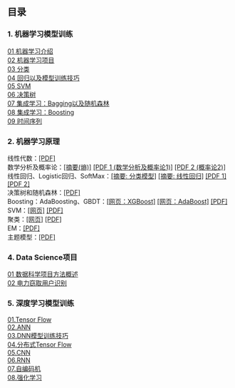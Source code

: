 ## 目录

### 1. 机器学习模型训练<br/>

[01 机器学习介绍](machine_learning_notes/01_introduction.md)<br/>
[02 机器学习项目](machine_learning_notes/02_machine_learning_project.md)<br/>
[03 分类](machine_learning_notes/03_classification.md)<br/>
[04 回归以及模型训练技巧](machine_learning_notes/04_model_training_and_linear_regression.md)<br/>
[05 SVM](machine_learning_notes/05_svm.md)<br/>
[06 决策树](machine_learning_notes/06_decision_tree.md)<br/>
[07 集成学习：Bagging以及随机森林](machine_learning_notes/07_ensembled_learning_bagging_random_forest.md)<br/>
[08 集成学习：Boosting](machine_learning_notes/08_ensembled_learning_boosting.md)<br/>
[09 时间序列](https://www.kaggle.com/fangkun119/learn-time-series-analysis-in-python)<br/>

### 2. 机器学习原理<br/>

线性代数：[\[PDF\]](https://github.com/fangkun119/MLTheoryNotes/blob/master/notes/Linear_Algebra.pdf)<br/>
数学分析及概率论：[\[摘要(熵)\]](theory_note/Appendix_01_entropy.md) [\[PDF 1 (数学分析及概率论1)\]](https://github.com/fangkun119/MLTheoryNotes/blob/master/notes/Mathematics_Analysis_and_Probability_Theory_1.pdf) [\[PDF 2 (概率论2)\]](https://github.com/fangkun119/MLTheoryNotes/blob/master/notes/Probability_Theory_2.pdf) <br/>
线性回归、Logistic回归、SoftMax：[\[摘要: 分类模型\]](theory_note/Appendix_02_classification_algorithms.md) [\[摘要: 线性回归\]](theory_note/Appendix_03_linear_regression.md) [\[PDF 1\]](https://github.com/fangkun119/MLTheoryNotes/blob/master/notes/Linear_Regression_Logistic_Regression_and_SoftMax_1.pdf) [\[PDF 2\]](https://github.com/fangkun119/MLTheoryNotes/blob/master/notes/Linear_Regression_Logistic_Regression_and_SoftMax_2.pdf)<br/>
决策树和随机森林：[\[PDF\]](https://github.com/fangkun119/MLTheoryNotes/blob/master/notes/Tree_and_Forest.pdf)<br/>
Boosting：AdaBoosting、GBDT：[\[网页：XGBoost\]](theory_note/Appendix_05_xgboost.md) [\[网页：AdaBoost\]](theory_note/Appendix_06_adaboost.md)  [\[PDF\]](https://github.com/fangkun119/MLTheoryNotes/blob/master/notes/Boosting_AdaBoosting_GBDT.pdf)<br/>
SVM：[\[网页\]](theory_note/Appendix_04_svm.md) [\[PDF\]](https://github.com/fangkun119/MLTheoryNotes/blob/master/notes/SVM.pdf)<br/>
聚类：[\[网页\]](theory_note/Appendix_07_clustering.md) [\[PDF\]](https://github.com/fangkun119/MLTheoryNotes/blob/master/notes/Clustering_Algorithms.pdf)<br/>
EM：[\[PDF\]](https://github.com/fangkun119/MLTheoryNotes/blob/master/notes/EM.pdf)<br/>
主题模型：[\[PDF\]](https://github.com/fangkun119/MLTheoryNotes/blob/master/notes/Topic_Model.pdf)<br/>


### 4. Data Science项目<br/>

[01 数据科学项目方法概述](./data_science_project_notes/01_data_science_project.md)<br/>
[02 电力窃取用户识别](./data_science_project_notes/02_electric_power_stealing_user_identification.md)


### 5. 深度学习模型训练<br/>
[01.Tensor Flow](deep_learning_notes/10_hands_on_tensorflow.md)<br/>
[02.ANN](deep_learning_notes/11_ann.md)<br/>
[03.DNN模型训练技巧](deep_learning_notes/12_dnn_train_skills.md)<br/>
[04.分布式Tensor Flow](deep_learning_notes/13_distributed_tensorflow.md)<br/>
[05.CNN](deep_learning_notes/14_cnn.md)<br/>
[06.RNN](deep_learning_notes/15_rnn.md)<br/>
[07.自编码机](deep_learning_notes/16_auto_encoder.md)<br/>
[08.强化学习](deep_learning_notes/17_reinforcement_learning.md)<br/>
